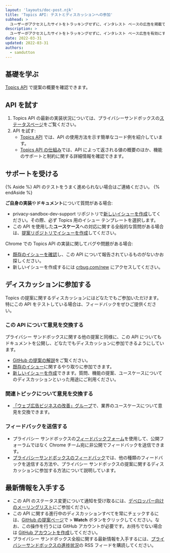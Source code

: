 ```yaml
---
layout: 'layouts/doc-post.njk'
title: 'Topics API: テストとディスカッションへの参加'
subhead: >
  ユーザーがアクセスしたサイトをトラッキングせずに、インタレスト ベースの広告を掲載できるようにします。
description: >
  ユーザーがアクセスしたサイトをトラッキングせずに、インタレスト ベース広告を有効にする仕組みの提案です。
date: 2022-03-31
updated: 2022-03-31
authors:
  - samdutton
---
```


## 基礎を学ぶ

[Topics API](/docs/privacy-sandbox/topics/) で提案の概要を確認できます。

## API を試す

1.  Topics API の最新の実装状況については、プライバシーサンドボックスの[ステータスページ](/docs/privacy-sandbox/status/#topics)をご覧ください。
2.  API を試す:
    - [Topics API](/docs/privacy-sandbox/topics/#what-might-the-topics-javascript-api-look-like) では、API の使用方法を示す簡単なコード例を紹介しています。
    - [Topics API の仕組み](/docs/privacy-sandbox/topics/#what-might-the-topics-javascript-api-look-like)では、API によって返される値の概要のほか、機能のサポートと制約に関する詳細情報を確認できます。

## サポートを受ける

{% Aside %}
API のテストをうまく進められない場合はご連絡ください。
{% endAside %}

**ご自身の実装**や**ドキュメント**について質問がある場合:

* privacy-sandbox-dev-support リポジトリで[新しいイシューを作成](https://github.com/GoogleChromeLabs/privacy-sandbox-dev-support/issues/new/choose)してください。その際、必ず Topics 用のイシュー テンプレートを選択します。
* この API を使用した**ユースケース**への対応に関する全般的な質問がある場合は、[提案リポジトリでイシューを作成](https://github.com/jkarlin/topics/issues/new)してください。

Chrome での Topics API の実装に関してバグや問題がある場合:
* [既存のイシューを確認](https://bugs.chromium.org/p/chromium/issues/list?q=component:Blink%3EInterestCohort)し、この API について報告されているものがないかお探しください。
* 新しいイシューを作成するには [crbug.com/new](https://crbug.com/new) にアクセスしてください。

## ディスカッションに参加する

Topics の提案に関するディスカッションにはどなたでもご参加いただけます。特にこの API をテストしている場合は、フィードバックをぜひご提供ください。

### この API について意見を交換する

プライバシー サンドボックスに関する他の提案と同様に、この API についてもドキュメントを公開し、どなたでもディスカッションに参加できるようにしています。

- [GitHub の提案の解説](https://github.com/jkarlin/topics)をご覧ください。
- [既存のイシュー](https://github.com/jkarlin/topics/issues)に関するやり取りに参加できます。
- [新しいイシューを作成](https://github.com/jkarlin/topics/issues/new)できます。質問、機能の提案、ユースケースについてのディスカッションといった用途にご利用ください。

### 関連トピックについて意見を交換する

* [「ウェブ広告ビジネスの改善」グループ](https://www.w3.org/community/web-adv/participants)で、業界のユースケースについて意見を交換できます。

### フィードバックを送信する

* プライバシー サンドボックスの[フィードバックフォーム](/docs/privacy-sandbox/feedback/#feedback-form)を使用して、公開フォーラムではなく Chrome チーム宛に非公開でフィードバックを送信できます。
* [プライバシーサンドボックスのフィードバック](/docs/privacy-sandbox/feedback/#topics-api)では、他の種類のフィードバックを送信する方法や、プライバシー サンドボックスの提案に関するディスカッションに参加する方法について説明しています。

## 最新情報を入手する

* この API のステータス変更について通知を受け取るには、[デベロッパー向けのメーリングリスト](https://groups.google.com/u/3/a/chromium.org/g/topics-api-announce)にご参加ください。
* この API に関する進行中のディスカッションすべてを常にチェックするには、[GitHub の提案ページ](https://github.com/jkarlin/topics)で > **Watch** ボタンをクリックしてください。なお、この操作を行うには GitHub アカウントが必要です。お持ちでない場合は [GitHub アカウントを作成](https://docs.github.com/en/get-started/signing-up-for-github/signing-up-for-a-new-github-account)してください。
* プライバシー サンドボックス全般に関する最新情報を入手するには、[プライバシーサンドボックスの進捗状況](/tags/progress-in-the-privacy-sandbox/)の RSS フィードを購読してください。
